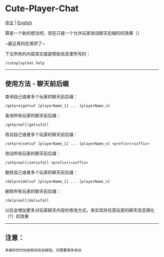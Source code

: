 # Cute-Player-Chat

[中文](README.md) | [English](README_en.md)

算是一个新的想法吧，现在只是一个允许玩家改动聊天后缀的的效果（）

~最近真的在填饼了~

下文所有的内容其实就是帮助信息里所写的：
~~~
/cuteplaychat help
~~~
---
## 使用方法 - 聊天前后缀
查询自己或者多个玩家的聊天前后缀：
~~~
/getpre|getsuf [playerName_1] ... [playerName_n]
~~~

查询所有玩家的聊天前后缀：
~~~
/getpreall|getsufall
~~~

改动自己或者多个玩家的聊天前后缀：
~~~
/setpre|setsuf [playerName_1] ... [playerName_n] <prefix>|<suffix>
~~~

改动所有玩家的聊天前后缀：
~~~
/setpreall|setsufall <prefix>|<suffix>
~~~

删除自己或者多个玩家的聊天前后缀：
~~~
/delpre|delsuf [playerName_1] ... [playerName_n]
~~~

删除所有玩家的聊天前后缀：
~~~
/delpreall|delsufall
~~~

以后会增加更多对玩家聊天内容的修改方式，来实现将任意玩家的聊天信息萌化（?）的效果

---
## 注意：
    本插件的代码结构尚存在缺陷，仍需要很多改动
